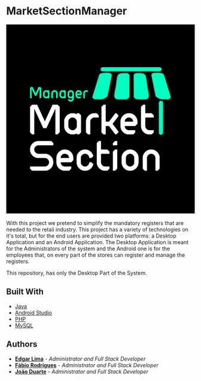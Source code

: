 # MarketSectionManager
![Image description](https://github.com/MarketSectionManager-LEI-ESTGOH/MarketSectionManager-AndroidAPP/blob/main/logo.jpg)

With this project we pretend to simplify the mandatory registers that are needed to the retail industry. This project has a variety of technologies on it's total, but for the end users are provided two platforms: a Desktop Application and an Android Application. The Desktop Application is meant for the Administrators of the system and the Android one is for the employees that, on every part of the stores can register and manage the registers.

This repository, has only the Desktop Part of the System.

## Built With
* [Java](https://www.java.com/en/)
* [Android Studio](https://developer.android.com/studio)
* [PHP](https://www.php.net/)
* [MySQL](https://www.mysql.com/)

## Authors
* **[Edgar Lima](https://github.com/EdgarFLima)** - *Administrator and Full Stack Developer*
* **[Fábio Rodrigues](https://github.com/BladedLaner)** - *Administrator and Full Stack Developer*
* **[João Duarte](https://github.com/jduarte98)** - *Administrator and Full Stack Developer*
